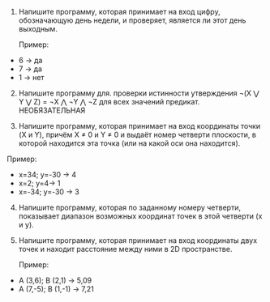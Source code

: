 1. Напишите программу, которая принимает на вход цифру, обозначающую день недели, 
и проверяет, является ли этот день выходным.

    Пример:

- 6 -> да
- 7 -> да
- 1 -> нет

2. Напишите программу для. проверки истинности утверждения
 ¬(X ⋁ Y ⋁ Z) = ¬X ⋀ ¬Y ⋀ ¬Z для всех значений предикат. НЕОБЯЗАТЕЛЬНАЯ

3. Напишите программу, которая принимает на вход координаты точки (X и Y), 
причём X ≠ 0 и Y ≠ 0 и выдаёт номер четверти плоскости, 
в которой находится эта точка (или на какой оси она находится).

 Пример:

- x=34; y=-30 -> 4
- x=2; y=4-> 1
- x=-34; y=-30 -> 3

4. Напишите программу, которая по заданному номеру четверти, 
показывает диапазон возможных координат точек в этой четверти (x и y).

5. Напишите программу, которая принимает на вход координаты двух точек и 
находит расстояние между ними в 2D пространстве.

    Пример:

- A (3,6); B (2,1) -> 5,09
- A (7,-5); B (1,-1) -> 7,21
